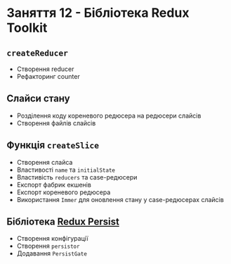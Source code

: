 # Заняття 12 - Бібліотека Redux Toolkit

## `createReducer`

- Створення reducer
- Рефакторинг counter

## Слайси стану

- Розділення коду кореневого редюсера на редюсери слайсів
- Створення файлів слайсів

## Функція `createSlice`

- Створення слайса
- Властивості `name` та `initialState`
- Властивість `reducers` та case-редюсери
- Експорт фабрик екшенів
- Експорт кореневого редюсера
- Використання `Immer` для оновлення стану у case-редюсерах слайсів

## Бібліотека [Redux Persist](https://www.npmjs.com/package/redux-persist)

- Створення конфігурації
- Створення `persistor`
- Додавання `PersistGate`
